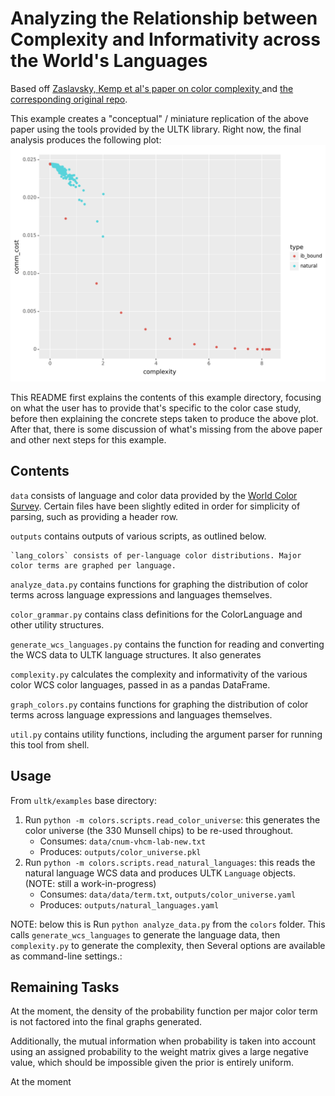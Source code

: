 # Analyzing the Relationship between Complexity and Informativity across the World's Languages

Based off [Zaslavsky, Kemp et al's paper on color complexity ](https://www.pnas.org/doi/full/10.1073/pnas.1800521115) and [the corresponding original repo](https://github.com/nogazs/ib-color-naming).

This example creates a "conceptual" / miniature replication of the above paper using the tools provided by the ULTK library.  Right now, the final analysis produces the following plot:
![a plot showing communicative cost and complexity of natural, explored, and dominant languages](https://github.com/CLMBRs/altk/blob/main/src/examples/colors/outputs/plot.png?raw=true)

This README first explains the contents of this example directory, focusing on what the user has to provide that's specific to the color case study, before then explaining the concrete steps taken to produce the above plot.  After that, there is some discussion of what's missing from the above paper and other next steps for this example.

## Contents
`data` consists of language and color data provided by the [World Color Survey](https://linguistics.berkeley.edu/wcs/data.html). Certain files have been slightly edited in order for simplicity of parsing, such as providing a header row.

`outputs` contains outputs of various scripts, as outlined below. 


    `lang_colors` consists of per-language color distributions. Major color terms are graphed per language.

`analyze_data.py` contains functions for graphing the distribution of color terms across language expressions and languages themselves.

`color_grammar.py` contains class definitions for the ColorLanguage and other utility structures.

`generate_wcs_languages.py` contains the function for reading and converting the WCS data to ULTK language structures. It also generates 

`complexity.py` calculates the complexity and informativity of the various color WCS color languages, passed in as a pandas DataFrame.

`graph_colors.py`  contains functions for graphing the distribution of color terms across language expressions and languages themselves.

`util.py` contains utility functions, including the argument parser for running this tool from shell. 

## Usage

From `ultk/examples` base directory:
1. Run `python -m colors.scripts.read_color_universe`: this generates the color universe (the 330 Munsell chips) to be re-used throughout.
    - Consumes: `data/cnum-vhcm-lab-new.txt`
    - Produces: `outputs/color_universe.pkl`
2. Run `python -m colors.scripts.read_natural_languages`: this reads the natural language WCS data and produces ULTK `Language` objects.  (NOTE: still a work-in-progress)
    - Consumes: `data/data/term.txt`, `outputs/color_universe.yaml`
    - Produces: `outputs/natural_languages.yaml`

NOTE: below this is 
Run `python analyze_data.py` from the `colors` folder. This calls `generate_wcs_languages` to generate the language data, then `complexity.py` to generate the complexity, then  Several options are available as command-line settings.:


## Remaining Tasks

At the moment, the density of the probability function per major color term is not factored into the final graphs generated. 

Additionally, the mutual information when probability is taken into account using an assigned probability to the weight matrix gives a large negative value, which should be impossible given the prior is entirely uniform. 

At the moment 


